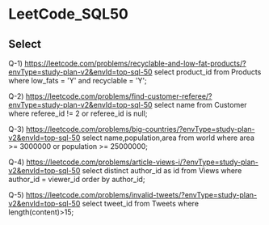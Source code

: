 # LeetCode_SQL50

## Select 

Q-1) https://leetcode.com/problems/recyclable-and-low-fat-products/?envType=study-plan-v2&envId=top-sql-50
select product_id from Products where low_fats = 'Y' and recyclable = 'Y';

Q-2) https://leetcode.com/problems/find-customer-referee/?envType=study-plan-v2&envId=top-sql-50
select name from Customer where referee_id != 2 or referee_id is null;

Q-3) https://leetcode.com/problems/big-countries/?envType=study-plan-v2&envId=top-sql-50
select name,population,area from world where area >= 3000000 or population >= 25000000;

Q-4) https://leetcode.com/problems/article-views-i/?envType=study-plan-v2&envId=top-sql-50
select distinct author_id as id from Views where author_id = viewer_id order by author_id;

Q-5) https://leetcode.com/problems/invalid-tweets/?envType=study-plan-v2&envId=top-sql-50
select tweet_id from Tweets where length(content)>15;
